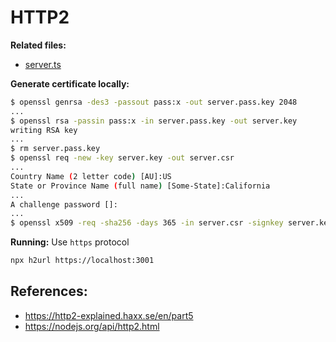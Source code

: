 # HTTP2

**Related files:**

- [server.ts](apps/http2/src/shared/infra/http/server.ts)

**Generate certificate locally:**

```sh
$ openssl genrsa -des3 -passout pass:x -out server.pass.key 2048
...
$ openssl rsa -passin pass:x -in server.pass.key -out server.key
writing RSA key
...
$ rm server.pass.key
$ openssl req -new -key server.key -out server.csr
...
Country Name (2 letter code) [AU]:US
State or Province Name (full name) [Some-State]:California
...
A challenge password []:
...
$ openssl x509 -req -sha256 -days 365 -in server.csr -signkey server.key -out server.crt
```

**Running:**
Use `https` protocol

```sh
npx h2url https://localhost:3001
```

## References:

- https://http2-explained.haxx.se/en/part5
- https://nodejs.org/api/http2.html
